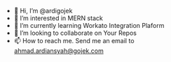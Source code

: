 - 👋 Hi, I’m @ardigojek
- 👀 I’m interested in MERN stack
- 🌱 I’m currently learning Workato Integration Plaform
- 💞️ I’m looking to collaborate on Your Repos
- 📫 How to reach me. Send me an email to ahmad.ardiansyah@gojek.com

<!---
ardi-go/ardi-go is a ✨ special ✨ repository because its `README.md` (this file) appears on your GitHub profile.
You can click the Preview link to take a look at your changes.
--->

